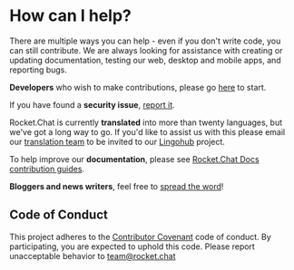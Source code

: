 # How can I help?

There are multiple ways you can help - even if you don't write code,
you can still contribute.
We are always looking for assistance with creating or updating documentation,
testing our web, desktop and mobile apps, and reporting bugs.

**Developers** who wish to make contributions,
please go [here](../contributing/developing/) to start.

If you have found a **security issue**,
[report it](../contributing/security/).

Rocket.Chat is currently **translated** into more than twenty languages,
but we've got a long way to go.
If you'd like to assist us with this please email our
[translation team](mailto:translations@rocket.chat) to be invited to our [Lingohub](https://translate.lingohub.com) project.

To help improve our **documentation**, please see [Rocket.Chat Docs contribution guides](documentation/).

**Bloggers and news writers**, feel free to [spread the word](../contributing/promoting/)!

## Code of Conduct

This project adheres to the [Contributor Covenant](http://contributor-covenant.org) code of conduct.
By participating, you are expected to uphold this code.
Please report unacceptable behavior to team@rocket.chat
